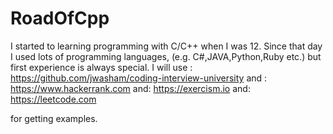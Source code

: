 # RoadOfCpp
I started to learning programming with C/C++ when I was 12.
Since that day I used lots of programming languages, (e.g. C#,JAVA,Python,Ruby etc.) but first experience is always special.
I will use : https://github.com/jwasham/coding-interview-university
and : https://www.hackerrank.com 
and: https://exercism.io 
and: https://leetcode.com

for getting examples.
